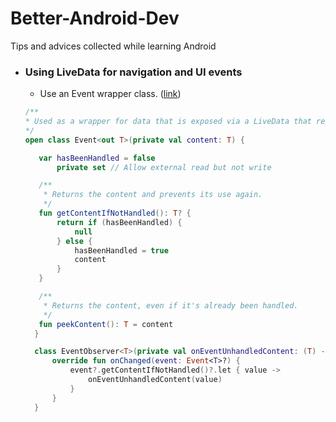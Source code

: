# Better-Android-Dev
Tips and advices collected while learning Android

* ### Using LiveData for navigation and UI events
  * Use an Event wrapper class. ([link](https://medium.com/androiddevelopers/livedata-with-snackbar-navigation-and-other-events-the-singleliveevent-case-ac2622673150))
  ```kotlin
  /**
  * Used as a wrapper for data that is exposed via a LiveData that represents an event.
  */
  open class Event<out T>(private val content: T) {

     var hasBeenHandled = false
         private set // Allow external read but not write

     /**
      * Returns the content and prevents its use again.
      */
     fun getContentIfNotHandled(): T? {
         return if (hasBeenHandled) {
             null
         } else {
             hasBeenHandled = true
             content
         }
     }

     /**
      * Returns the content, even if it's already been handled.
      */
     fun peekContent(): T = content
    }

    class EventObserver<T>(private val onEventUnhandledContent: (T) -> Unit) : Observer<Event<T>> {
        override fun onChanged(event: Event<T>?) {
            event?.getContentIfNotHandled()?.let { value ->
                onEventUnhandledContent(value)
            }
        }
    }
```
